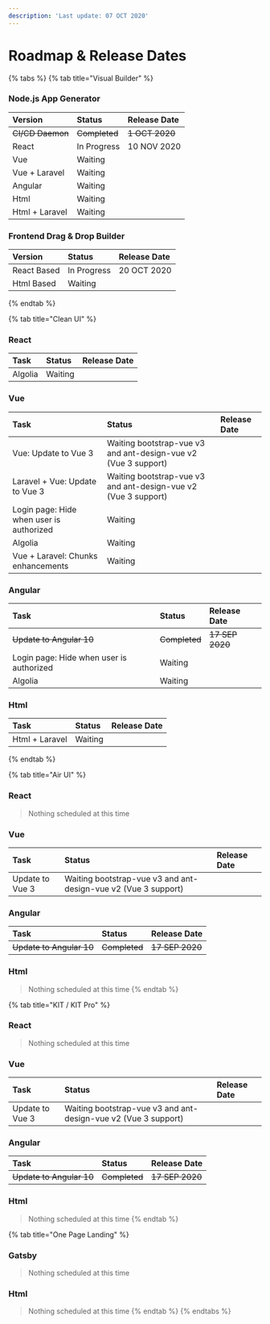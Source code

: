 ```yaml
---
description: 'Last update: 07 OCT 2020'
---
```


# Roadmap & Release Dates

{% tabs %}
{% tab title="Visual Builder" %}
### Node.js App Generator

| Version | Status | Release Date |
| :--- | :--- | :--- |
| ~~CI/CD Daemon~~ | ~~Completed~~ | ~~1 OCT 2020~~ |
| React | In Progress | 10 NOV 2020 |
| Vue | Waiting |  |
| Vue + Laravel | Waiting |  |
| Angular | Waiting |  |
| Html | Waiting |  |
| Html + Laravel | Waiting |  |

### Frontend Drag & Drop Builder

| Version | Status | Release Date |
| :--- | :--- | :--- |
| React Based | In Progress | 20 OCT 2020 |
| Html Based | Waiting |  |
{% endtab %}

{% tab title="Clean UI" %}
### React

| Task | Status | Release Date |
| :--- | :--- | :--- |
| Algolia | Waiting |  |

### Vue

| Task | Status | Release Date |
| :--- | :--- | :--- |
| Vue: Update to Vue 3 | Waiting bootstrap-vue v3 and ant-design-vue v2 \(Vue 3 support\) |  |
| Laravel + Vue: Update to Vue 3 | Waiting bootstrap-vue v3 and ant-design-vue v2 \(Vue 3 support\) |  |
| Login page: Hide when user is authorized | Waiting |  |
| Algolia | Waiting |  |
| Vue + Laravel: Chunks enhancements | Waiting |  |

### Angular

| Task | Status | Release Date |
| :--- | :--- | :--- |
| ~~Update to Angular 10~~ | ~~Completed~~ | ~~17 SEP 2020~~ |
| Login page: Hide when user is authorized | Waiting |  |
| Algolia | Waiting |  |

### Html

| Task | Status | Release Date |
| :--- | :--- | :--- |
| Html + Laravel | Waiting |  |
{% endtab %}

{% tab title="Air UI" %}
### React

> Nothing scheduled at this time

### Vue

| Task | Status | Release Date |
| :--- | :--- | :--- |
| Update to Vue 3 | Waiting bootstrap-vue v3 and ant-design-vue v2 \(Vue 3 support\) |  |

### Angular

| Task | Status | Release Date |
| :--- | :--- | :--- |
| ~~Update to Angular 10~~ | ~~Completed~~ | ~~17 SEP 2020~~ |

### Html

> Nothing scheduled at this time
{% endtab %}

{% tab title="KIT / KIT Pro" %}
### React

> Nothing scheduled at this time

### Vue

| Task | Status | Release Date |
| :--- | :--- | :--- |
| Update to Vue 3 | Waiting bootstrap-vue v3 and ant-design-vue v2 \(Vue 3 support\) |  |

### Angular

| Task | Status | Release Date |
| :--- | :--- | :--- |
| ~~Update to Angular 10~~ | ~~Completed~~ | ~~17 SEP 2020~~ |

### Html

> Nothing scheduled at this time
{% endtab %}

{% tab title="One Page Landing" %}
### Gatsby

> Nothing scheduled at this time

### Html

> Nothing scheduled at this time
{% endtab %}
{% endtabs %}

